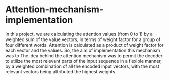 # Attention-mechanism-implementation
In this project, we are calculating the attention values (from 0 to 1) by a weighted sum of the value vectors, in terms of weight factor for a group of four different words.
Attention is calculated as a product of weight factor for each vector and the values. So, the aim of implementation this mechanism was to The idea behind the attention mechanism was to permit the decoder to utilize the most relevant parts of the input sequence in a flexible manner, by a weighted combination of all the encoded input vectors, with the most relevant vectors being attributed the highest weights.
